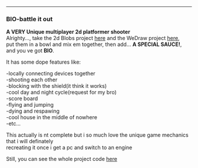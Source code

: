 ---

### BIO-battle it out


**A VERY Unique multiplayer 2d platformer shooter**  
Alrighty..., take the 2d Blobs project [here](/2dBlobs_page) and the WeDraw project [here](/WeDraw_page),  
put them in a bowl and mix em together, then add... **A SPECIAL SAUCE!**,  
and you ve got **BIO**.  

It has some dope features like:  

-locally connecting devices together  
-shooting each other  
-blocking with the shield(it think it works)  
-cool day and night cycle(request for my bro)  
-score board  
-flying and jumping  
-dying and respawing  
-cool house in the middle of nowhere  
-etc...  



This actually is nt complete but i so much love the unique game mechanics that i will definately  
recreating it once i get a pc and switch to an engine  

Still, you can see the whole project code [here](https://github.com/Rocket-007/BIO-Battle-It-Out)
